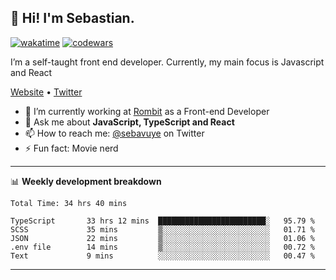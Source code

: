 ## 👋 Hi! I'm Sebastian.

[![wakatime](https://wakatime.com/badge/user/df0036c6-328a-4a39-be9b-e49417ed22a1.svg)](https://wakatime.com/@df0036c6-328a-4a39-be9b-e49417ed22a1)
[![codewars](https://www.codewars.com/users/sebavuye/badges/small)](https://www.codewars.com/users/sebavuye)

I’m a self-taught front end developer. Currently, my main focus is Javascript and React

[Website](https://sebastianvuye.be) • [Twitter](https://twitter.com/sebavuye)

- 🔭 I’m currently working at [Rombit](https://rombit.com/) as a Front-end Developer
- 💬 Ask me about **JavaScript, TypeScript and React**
- 📫 How to reach me: [@sebavuye](https://twitter.com/sebavuye) on Twitter
- ⚡ Fun fact: Movie nerd

-------

📊 **Weekly development breakdown**

<!--START_SECTION:waka-->

```text
Total Time: 34 hrs 40 mins

TypeScript       33 hrs 12 mins  ████████████████████████░   95.79 %
SCSS             35 mins         ▒░░░░░░░░░░░░░░░░░░░░░░░░   01.71 %
JSON             22 mins         ▒░░░░░░░░░░░░░░░░░░░░░░░░   01.06 %
.env file        14 mins         ▒░░░░░░░░░░░░░░░░░░░░░░░░   00.72 %
Text             9 mins          ░░░░░░░░░░░░░░░░░░░░░░░░░   00.47 %
```

<!--END_SECTION:waka-->
-------
